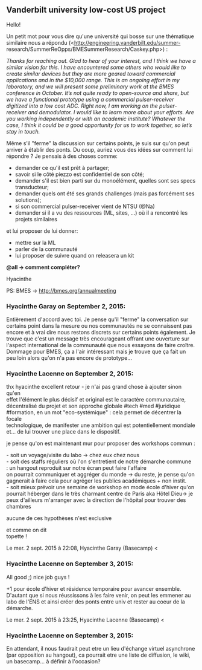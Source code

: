 ## Vanderbilt university low-cost US project



Hello!  
  
Un petit mot pour vous dire qu'une université qui bosse sur une thématique
similaire nous a répondu (<http://engineering.vanderbilt.edu/summer-
research/SummerReOpps/BMESummerResearch/Caskey.php>) :  
  
_Thanks for reaching out. Glad to hear of your interest, and I think we have a
similar vision for this. I have encountered some others who would like to
create similar devices but they are more geared toward commercial applications
and in the $10,000 range. This is an ongoing effort in my laboratory, and we
will present some preliminary work at the BMES conference in October. It’s not
quite ready to open-source and share, but we have a functional prototype using
a commercial pulser-receiver digitized into a low cost ADC. Right now, I am
working on the pulser-receiver and demodulator. I would like to learn more
about your efforts. Are you working independently or with an academic
institute? Whatever the case, I think it could be a good opportunity for us to
work together, so let’s stay in touch._  
  
Même s'il "ferme" la discussion sur certains points, je suis sur qu'on peut
arriver à établir des ponts. Du coup, auriez vous des idées sur comment lui
répondre ? Je pensais à des choses comme:  

  * demander ce qu'il est prêt à partager;
  * savoir si le côté piezzo est confidentiel de son côté;
  * demander s'il est bien parti sur du monoélément, quelles sont ses specs transducteur;
  * demander quels ont été ses grands challenges (mais pas forcément ses solutions);
  * si son commercial pulser-receiver vient de NTSU (@Na)
  * demander si il a vu des ressources (ML, sites, ...) où il a rencontré les projets similaires

et lui proposer de lui donner:  

  * mettre sur la ML
  * parler de la communauté
  * lui proposer de suivre quand on releasera un kit 

  
**@all -&gt; comment compléter?**  
  
Hyacinthe  
  
PS: BMES -&gt; <http://bmes.org/annualmeeting>



### **Hyacinthe Garay** on September 2, 2015:



Entièrement d'accord avec toi. Je pense qu'il "ferme" la conversation sur
certains point dans la mesure ou nos communautés ne se connaissent pas encore
et à vrai dire nous restons discrets sur certains points également. Je trouve
que c'est un message très encourageant offrant une ouverture sur l'aspect
international de la communauté que nous essayons de faire croître.  
Dommage pour BMES, ça a l'air intéressant mais je trouve que ça fait un peu
loin alors qu'on n'a pas encore de prototype...



### **Hyacinthe Lacenne** on September 2, 2015:



thx hyacinthe excellent retour - je n'ai pas grand chose à ajouter sinon qu'en  
effet l'élément le plus décisif et original est le caractère communautaire,  
décentralisé du projet et son approche globale #tech #med #juridique  
#formation, en un mot "eco-systémique" : cela permet de décentrer la focale  
technologique, de manifester une ambition qui est potentiellement mondiale  
et... de lui trouver une place dans le dispositif.  
  
je pense qu'on est maintenant mur pour proposer des workshops commun :  
  
\- soit un voyage/visite du labo -&gt; chez eux chez nous  
\- soit des staffs réguliers où l'on s'entretient de notre démarche commune  
: un hangout reproduit sur notre écran peut faire l'affaire  
on pourrait communiquer et aggréger du monde -&gt; du reste, je pense qu'on  
gagnerait à faire cela pour agréger les publics académiques + non instit.  
\- soit mieux prévoir une semaine de workshop en mode école d'hiver qu'on  
pourrait héberger dans le très charmant centre de Paris aka Hôtel Dieu-&gt; je  
peux d'ailleurs m'arranger avec la direction de l'hôpital pour trouver des  
chambres  
  
aucune de ces hypothèses n'est exclusive  
  
et comme on dit  
topette !  
  
Le mer. 2 sept. 2015 à 22:08, Hyacinthe Garay (Basecamp) &lt;



### **Hyacinthe Lacenne** on September 3, 2015:



All good ;) nice job guys !  
  
+1 pour école d'hiver et résidence temporaire pour avancer ensemble.  
D'autant que si nous réussissons à les faire venir, on peut les emmener au  
labo de l'ENS et ainsi créer des ponts entre univ et rester au coeur de la  
démarche.  
  
Le mer. 2 sept. 2015 à 23:25, Hyacinthe Lacenne (Basecamp) &lt;



### **Hyacinthe Lacenne** on September 3, 2015:



En attendant, il nous faudrait peut etre un lieu d'échange virtuel asynchrone
(par opposition au hangout), ca pourrait etre une liste de diffusion, le wiki,
un basecamp... à définir à l'occasion?



